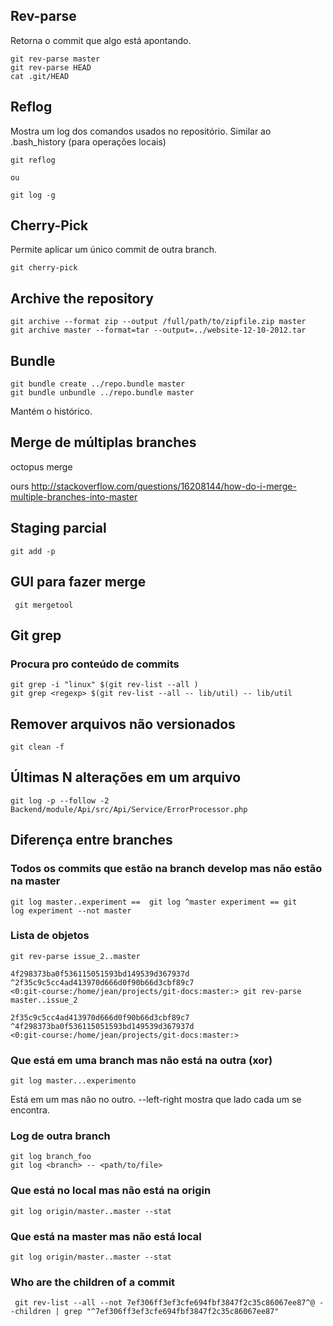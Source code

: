 Rev-parse
---------

Retorna o commit que algo está apontando.

```
git rev-parse master
git rev-parse HEAD
cat .git/HEAD
```

Reflog
------

Mostra um log dos comandos usados no repositório. Similar ao
.bash_history (para operações locais)

```
git reflog

ou

git log -g
```

Cherry-Pick
-----------

Permite aplicar um único commit de outra branch.

```
git cherry-pick

```


Archive the repository
----------------------

```
git archive --format zip --output /full/path/to/zipfile.zip master 
git archive master --format=tar --output=../website-12-10-2012.tar

```

Bundle
------

```
git bundle create ../repo.bundle master
git bundle unbundle ../repo.bundle master

```
Mantém o histórico.

Merge de múltiplas branches
---------------------------

octopus merge

ours
http://stackoverflow.com/questions/16208144/how-do-i-merge-multiple-branches-into-master

Staging parcial
---------------

```
git add -p

```

GUI para fazer merge
--------------------

```
 git mergetool

```

Git grep
--------

### Procura pro conteúdo de commits

```
git grep -i "linux" $(git rev-list --all )
git grep <regexp> $(git rev-list --all -- lib/util) -- lib/util
```


Remover arquivos não versionados
--------------------------------

```
git clean -f

```




Últimas N alterações em um arquivo
----------------------------------

```
git log -p --follow -2 Backend/module/Api/src/Api/Service/ErrorProcessor.php
```

Diferença entre branches
------------------------

### Todos os commits que estão na branch develop mas não estão na master

```
git log master..experiment ==  git log ^master experiment == git
log experiment --not master

```

### Lista de objetos

```
git rev-parse issue_2..master

4f298373ba0f536115051593bd149539d367937d
^2f35c9c5cc4ad413970d666d0f90b66d3cbf89c7
<0:git-course:/home/jean/projects/git-docs:master:> git rev-parse master..issue_2

2f35c9c5cc4ad413970d666d0f90b66d3cbf89c7
^4f298373ba0f536115051593bd149539d367937d
<0:git-course:/home/jean/projects/git-docs:master:>

```


### Que está em uma branch mas não está na outra (xor)

```
git log master...experimento

```
Está em um mas não no outro. --left-right mostra que lado cada um
se encontra.


### Log de outra branch

```
git log branch_foo
git log <branch> -- <path/to/file>

```


### Que está no local mas não está na origin

```
git log origin/master..master --stat

```


### Que está na master mas não está local

```
git log origin/master..master --stat

```

### Who are the children of a commit

```
 git rev-list --all --not 7ef306ff3ef3cfe694fbf3847f2c35c86067ee87^@ --children | grep "^7ef306ff3ef3cfe694fbf3847f2c35c86067ee87"

```
